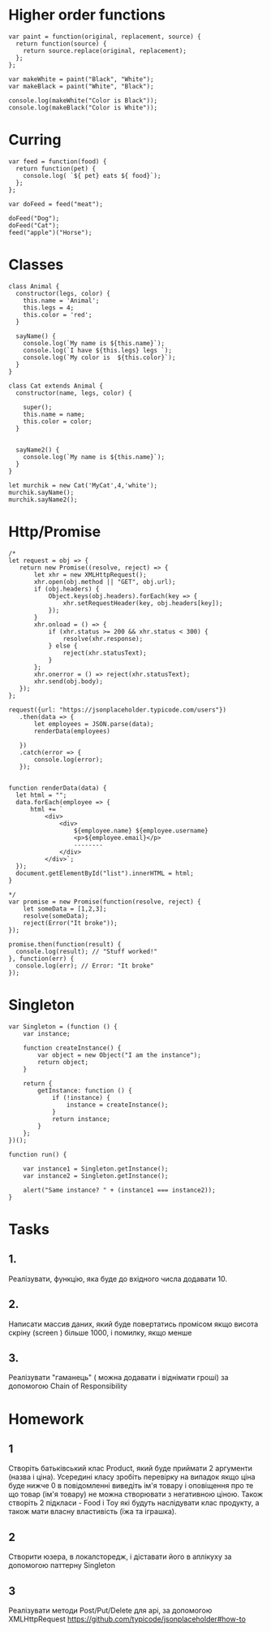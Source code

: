 # Higher order functions

```
var paint = function(original, replacement, source) {
  return function(source) {
    return source.replace(original, replacement);
  };
};
 
var makeWhite = paint("Black", "White");
var makeBlack = paint("White", "Black");
 
console.log(makeWhite("Color is Black"));
console.log(makeBlack("Color is White"));
```
# Curring
```
var feed = function(food) {
  return function(pet) {
    console.log( `${ pet} eats ${ food}`);
  };
};

var doFeed = feed("meat");

doFeed("Dog");
doFeed("Cat");
feed("apple")("Horse"); 
```
# Classes
```
class Animal {
  constructor(legs, color) {
    this.name = 'Animal';
    this.legs = 4;
    this.color = 'red';
  }

  sayName() {
    console.log(`My name is ${this.name}`);
    console.log(`I have ${this.legs} legs `);
    console.log(`My color is  ${this.color}`);
  }
}

class Cat extends Animal {
  constructor(name, legs, color) {

    super();
    this.name = name;
    this.color = color;
  }


  sayName2() {
    console.log(`My name is ${this.name}`);
  }
}

let murchik = new Cat('MyCat',4,'white');
murchik.sayName();
murchik.sayName2();
```

# Http/Promise

```
/*
let request = obj => {
   return new Promise((resolve, reject) => {
       let xhr = new XMLHttpRequest();
       xhr.open(obj.method || "GET", obj.url);
       if (obj.headers) {
           Object.keys(obj.headers).forEach(key => {
               xhr.setRequestHeader(key, obj.headers[key]);
           });
       }
       xhr.onload = () => {
           if (xhr.status >= 200 && xhr.status < 300) {
               resolve(xhr.response);
           } else {
               reject(xhr.statusText);
           }
       };
       xhr.onerror = () => reject(xhr.statusText);
       xhr.send(obj.body);
   });
};

request({url: "https://jsonplaceholder.typicode.com/users"})
   .then(data => {
       let employees = JSON.parse(data);
       renderData(employees)

   })
   .catch(error => {
       console.log(error);
   });


function renderData(data) {
  let html = "";
  data.forEach(employee => {
      html += `
          <div>
              <div>
                  ${employee.name} ${employee.username}
                  <p>${employee.email}</p>
                  --------
              </div>
          </div>`;
  });
  document.getElementById("list").innerHTML = html;
}

*/
var promise = new Promise(function(resolve, reject) {
    let someData = [1,2,3];
    resolve(someData);
    reject(Error("It broke"));
});

promise.then(function(result) {
  console.log(result); // "Stuff worked!"
}, function(err) {
  console.log(err); // Error: "It broke"
});
```

# Singleton
```
var Singleton = (function () {
    var instance;
 
    function createInstance() {
        var object = new Object("I am the instance");
        return object;
    }
 
    return {
        getInstance: function () {
            if (!instance) {
                instance = createInstance();
            }
            return instance;
        }
    };
})();
 
function run() {
 
    var instance1 = Singleton.getInstance();
    var instance2 = Singleton.getInstance();
 
    alert("Same instance? " + (instance1 === instance2));  
}
```

# Tasks
## 1.
Реалізувати, функцію, яка буде до вхідного числа додавати 10.

## 2.
Написати массив даних, який буде повертатись промісом якщо висота скріну (screen ) більше 1000, і помилку, якщо менше

## 3.
Реалізувати "гаманець" ( можна додавати і віднімати гроші) за допомогою Chain of Responsibility

# Homework
## 1
Створіть батьківський клас Product, який буде приймати 2 аргументи (назва і ціна). Усередині класу зробіть перевірку на випадок якщо ціна буде нижче 0 в повідомленні виведіть ім'я товару і оповіщення про те що товар (ім'я товару) не можна створювати з негативною ціною. Також створіть 2 підкласи - Food і Toy які будуть наслідувати клас продукту, а також мати власну властивість (їжа та іграшка).

## 2 
Створити юзера, в локалсторедж, і діставати його в аплікуху за допомогою паттерну Singleton

## 3 
 
Реалізувати методи Post/Put/Delete для api, за допомогою  XMLHttpRequest
https://github.com/typicode/jsonplaceholder#how-to
